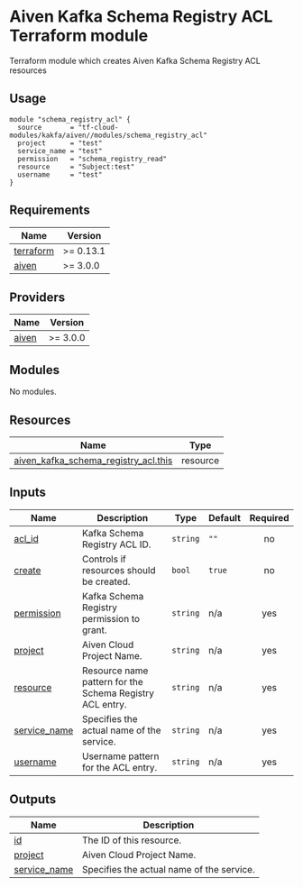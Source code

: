 # Aiven Kafka Schema Registry ACL Terraform module

Terraform module which creates Aiven Kafka Schema Registry ACL resources

## Usage

```hcl
module "schema_registry_acl" {
  source       = "tf-cloud-modules/kakfa/aiven//modules/schema_registry_acl"
  project      = "test"
  service_name = "test"
  permission   = "schema_registry_read"
  resource     = "Subject:test"
  username     = "test"
}
```

<!-- BEGIN_TF_DOCS -->
## Requirements

| Name | Version |
|------|---------|
| <a name="requirement_terraform"></a> [terraform](#requirement\_terraform) | >= 0.13.1 |
| <a name="requirement_aiven"></a> [aiven](#requirement\_aiven) | >= 3.0.0 |

## Providers

| Name | Version |
|------|---------|
| <a name="provider_aiven"></a> [aiven](#provider\_aiven) | >= 3.0.0 |

## Modules

No modules.

## Resources

| Name | Type |
|------|------|
| [aiven_kafka_schema_registry_acl.this](https://registry.terraform.io/providers/aiven/aiven/latest/docs/resources/kafka_schema_registry_acl) | resource |

## Inputs

| Name | Description | Type | Default | Required |
|------|-------------|------|---------|:--------:|
| <a name="input_acl_id"></a> [acl\_id](#input\_acl\_id) | Kafka Schema Registry ACL ID. | `string` | `""` | no |
| <a name="input_create"></a> [create](#input\_create) | Controls if resources should be created. | `bool` | `true` | no |
| <a name="input_permission"></a> [permission](#input\_permission) | Kafka Schema Registry permission to grant. | `string` | n/a | yes |
| <a name="input_project"></a> [project](#input\_project) | Aiven Cloud Project Name. | `string` | n/a | yes |
| <a name="input_resource"></a> [resource](#input\_resource) | Resource name pattern for the Schema Registry ACL entry. | `string` | n/a | yes |
| <a name="input_service_name"></a> [service\_name](#input\_service\_name) | Specifies the actual name of the service. | `string` | n/a | yes |
| <a name="input_username"></a> [username](#input\_username) | Username pattern for the ACL entry. | `string` | n/a | yes |

## Outputs

| Name | Description |
|------|-------------|
| <a name="output_id"></a> [id](#output\_id) | The ID of this resource. |
| <a name="output_project"></a> [project](#output\_project) | Aiven Cloud Project Name. |
| <a name="output_service_name"></a> [service\_name](#output\_service\_name) | Specifies the actual name of the service. |
<!-- END_TF_DOCS -->